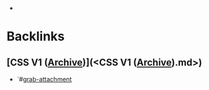 - 

# Backlinks
## [CSS V1 ([Archive](<Archive.md>))](<CSS V1 ([Archive](<Archive.md>)).md>)
- `#[grab-attachment](<grab-attachment.md>)

